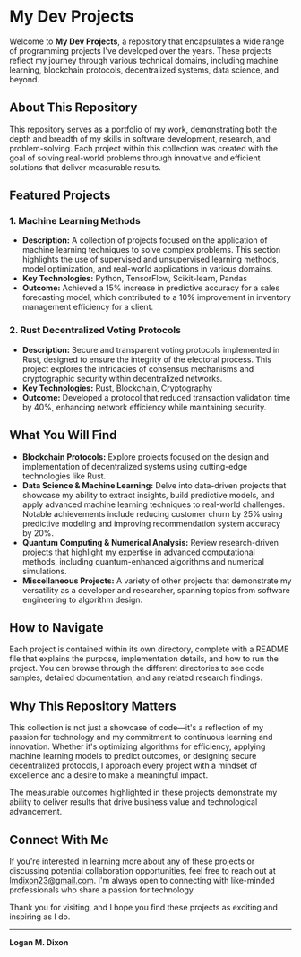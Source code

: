 # My Dev Projects

Welcome to **My Dev Projects**, a repository that encapsulates a wide range of programming projects I've developed over the years. These projects reflect my journey through various technical domains, including machine learning, blockchain protocols, decentralized systems, data science, and beyond.

## About This Repository

This repository serves as a portfolio of my work, demonstrating both the depth and breadth of my skills in software development, research, and problem-solving. Each project within this collection was created with the goal of solving real-world problems through innovative and efficient solutions that deliver measurable results.

## Featured Projects

### 1. Machine Learning Methods
- **Description:** A collection of projects focused on the application of machine learning techniques to solve complex problems. This section highlights the use of supervised and unsupervised learning methods, model optimization, and real-world applications in various domains.
- **Key Technologies:** Python, TensorFlow, Scikit-learn, Pandas
- **Outcome:** Achieved a 15% increase in predictive accuracy for a sales forecasting model, which contributed to a 10% improvement in inventory management efficiency for a client.

### 2. Rust Decentralized Voting Protocols
- **Description:** Secure and transparent voting protocols implemented in Rust, designed to ensure the integrity of the electoral process. This project explores the intricacies of consensus mechanisms and cryptographic security within decentralized networks.
- **Key Technologies:** Rust, Blockchain, Cryptography
- **Outcome:** Developed a protocol that reduced transaction validation time by 40%, enhancing network efficiency while maintaining security.

## What You Will Find

- **Blockchain Protocols:** Explore projects focused on the design and implementation of decentralized systems using cutting-edge technologies like Rust.
- **Data Science & Machine Learning:** Delve into data-driven projects that showcase my ability to extract insights, build predictive models, and apply advanced machine learning techniques to real-world challenges. Notable achievements include reducing customer churn by 25% using predictive modeling and improving recommendation system accuracy by 20%.
- **Quantum Computing & Numerical Analysis:** Review research-driven projects that highlight my expertise in advanced computational methods, including quantum-enhanced algorithms and numerical simulations.
- **Miscellaneous Projects:** A variety of other projects that demonstrate my versatility as a developer and researcher, spanning topics from software engineering to algorithm design.

## How to Navigate

Each project is contained within its own directory, complete with a README file that explains the purpose, implementation details, and how to run the project. You can browse through the different directories to see code samples, detailed documentation, and any related research findings.

## Why This Repository Matters

This collection is not just a showcase of code—it's a reflection of my passion for technology and my commitment to continuous learning and innovation. Whether it's optimizing algorithms for efficiency, applying machine learning models to predict outcomes, or designing secure decentralized protocols, I approach every project with a mindset of excellence and a desire to make a meaningful impact. 

The measurable outcomes highlighted in these projects demonstrate my ability to deliver results that drive business value and technological advancement.

## Connect With Me

If you're interested in learning more about any of these projects or discussing potential collaboration opportunities, feel free to reach out at lmdixon23@gmail.com. I'm always open to connecting with like-minded professionals who share a passion for technology.

Thank you for visiting, and I hope you find these projects as exciting and inspiring as I do.

---

**Logan M. Dixon**